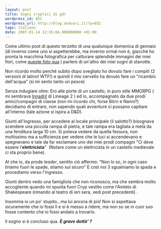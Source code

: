 ```yaml
---
layout: post
title: Sogni cryptici di gdr
wordpress_id: 852
wordpress_url: http://blog.andvari.it/?p=852
tags: italiano
date: 2007-01-14 12:35:04.000000000 +01:00
---
```

Come ultimo post di questo terzetto di una qualunque domenica di gennaio (di inverno come uno si aspetterebbe, ma inverno ormai non è, giacché ho pronta la macchina fotografica per catturare splendide immagini dei miei fiori, come <a href="http://www.flickr.com/photos/helios89/sets/72157594438324424/">queste foto qua</a> ) parlerò di un'altro dei miei sogni di stanotte.

Non ricordo molto perché subito dopo svegliato ho dovuto fare i compiti (2 versioni di latino! WTF!) e quindi il mio cervello ha dovuto fare un "ricambio dell'acqua" (sì mi sento tanto un pesce)

Senza indugiare oltre: Ero alle porte di un castello, in puro stile MMORPG ( mi sembrava <a href="http://l2vault.ign.com/images/content/c2uptags: italiano
date/castle%20innadril.jpg">Innadril</a> di Lineage 2 ) ed io, accompagnato da due prodi amici/compagni di classe (non mi ricordo chi, forse Börn e Nanni?) decidiamo di entrare, non sapendo quali avventure ci possano capitare all'interno (tale azione si ispira a D&amp;D).

Giunti all'ingresso, per accedere al locale principale (il salotto?) bisognava scendere una piccola rampa di pietra, e tale rampa era tagliata a metà da una fenditura larga 10 cm. Si poteva vedere da quella fessura, non moltissimo ma a sufficienza per vedere che le luci si accendevano e spegnevano e tale da far esclamare uno dei miei prodi compagni "Ci deve essere l'<strong>elettricista</strong>"  (Notare come un elettricista in un castello medievale ci sta proprio bene).

Al che io, da prode <em>leader</em>, sentito ciò affermo: "Non lo so, in ogni caso tiriamo fuori le spade, stiamo sul sicuro" E così noi 3 sguainiamo la spada e procediamo verso l'ingresso.

Giunti dentro vedo una famigliola che non riconosco, ma che sembra molto accogliente quando mi spunta fuori Cryp vestito come l'Amleto di Shakespeare (rimando al teatro di ieri sera, vedi post precedenti) .

Insomma io un po' stupito...ma lui ancora di più! Non si aspettava sicuramente che io fossi lì e si è messo a ridere, ma non so se in cuor suo fosse contento che io fossi andato a trovarlo.

Il sogno si è concluso qua. <strong><em>È grave dottò' ?</em></strong>
